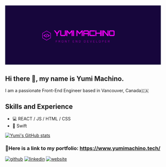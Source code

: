 ![Web Development and iOS Development](https://github.com/YumiMachino/YumiMachino/blob/main/banner.jpg?raw=true)

## Hi there 👋, my name is Yumi Machino.
I am a passionate Front-End Engineer based in Vancouver, Canada🇨🇦


## Skills and Experience
- 💻  REACT / JS / HTML / CSS
- 📱  Swift

[![Yumi's GitHub stats](https://github-readme-stats.vercel.app/api?username=YumiMachino)](https://github.com/anuraghazra/github-readme-stats)

### 📍Here is a link to my portfolio: https://www.yumimachino.tech/ 

[<img src='https://cdn.jsdelivr.net/npm/simple-icons@3.0.1/icons/github.svg' alt='github' height='40'>](https://github.com/YumiMachino)  [<img src='https://cdn.jsdelivr.net/npm/simple-icons@3.0.1/icons/linkedin.svg' alt='linkedin' height='40'>](https://www.linkedin.com/in/yumi-machino/)  [<img src='https://cdn.jsdelivr.net/npm/simple-icons@3.0.1/icons/icloud.svg' alt='website' height='40'>](https://www.yumimachino.tech/)  



